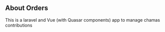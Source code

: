 ## About Orders

This is a laravel and Vue (with Quasar components) app to manage chamas contributions

